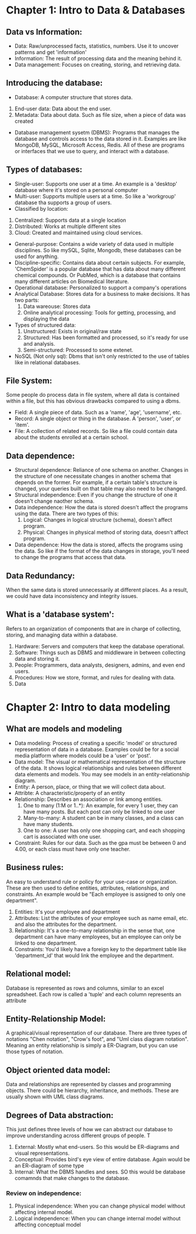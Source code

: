 # Chapter 1: Intro to Data & Databases 

## Data vs Information:
- Data: Raw/unprocessed facts, statistics, numbers. Use it to uncover patterns and get 'information'
- Information: The result of processing data and the meaning behind it.
- Data management: Focuses on creating, storing, and retrieving data.

## Introducing the database:
- Database: A computer structure that stores data.
1. End-user data: Data about the end user.
2. Metadata: Data about data. Such as file size, when a piece of data was created
- Database management sysetm (DBMS): Programs that manages the database and controls access to the data stored in it. Examples are like MongoDB, MySQL, Microsoft Access, Redis. All of these are programs or interfaces that we use to query, and interact with a database.

## Types of databases:
- Single-user: Supports one user at a time. An example is a 'desktop' database where it's stored on a personal computer
- Multi-user: Supports multiple users at a time. So like a 'workgroup' database tha supports a group of users.
- Classified by location: 
1. Centralized: Supports data at a single location
2. Distributed: Works at multiple different sites
3. Cloud: Created and maintained using cloud services.
- General-purpose: Contains a wide variety of data used in multiple disciplines. So like mySQL, Sqlite, Mongodb, these databases can be used for anything.
- Discipline-specific: Contains data about certain subjects. For example, 'ChemSpider' is a popular database that has data about many different chemical compounds. Or PubMed, which is a database that contains many different articles on Biomedical literature.
- Operational database: Personalized to support a company's operations
- Analytical Database: Stores data for a business to make decisions. It has two parts:
  1. Data wareouse: Stores data 
  2. Online analytical processing: Tools for getting, processing, and displaying the data
- Types of structured data:
  1. Unstructured: Exists in original/raw state
  2. Structured: Has been formatted and processed, so it's ready for use and analysis.
  3. Semi-structured: Processed to some extenet.
- NoSQL (Not only sql): Dbms that isn't only restricted to the use of tables like in relational databases. 

## File System:
Some people do process data in file system, where all data is contained within a file, but this has obvious drawbacks compared to using a dbms.
- Field: A single piece of data. Such as a 'name', 'age', 'username', etc.
- Record: A single object or thing in the database. A 'person', 'user', or 'item'.
- File: A collection of related records. So like a file could contain data about the students enrolled at a certain school.

## Data dependence:
- Structural dependence: Reliance of one schema on another. Changes in the structure of one necessitate changes in another schema that depends on the former. For example, if a certain table's structure is changed, your queries built on that table may also need to be changed.
- Structural independence: Even if you change the structure of one it doesn't change naother schema. 
- Data independence: How the data is stored doesn't affect the programs using the data. There are two types of this:
  1. Logical: Changes in logical structure (schema), doesn't affect program.
  2. Physical: Changes in physical method of storing data, doesn't affect program.
- Data dependence: How the data is stored, affects the programs using the data. So like if the format of the data changes in storage, you'll need to change the programs that access that data.

## Data Redundancy:
When the same data is stored unnecessarily at different places. As a result, we could have data inconsistency and integrity issues.

## What is a 'database system':
Refers to an organization of components that are in charge of collecting, storing, and managing data within a database.
1. Hardware: Servers and computers that keep the database operational.
2. Software: Things such as DBMS and middleware in between collecting data and storing it.
3. People: Programmers, data analysts, designers, admins, and even end users.
4. Procedures: How we store, format, and rules for dealing with data.
5. Data


# Chapter 2: Intro to data modeling

## What are models and modeling
- Data modeling: Process of creating a specific 'model' or structured representation of data in a database. Examples could be for a social media platform where models could be a 'user' or 'post'.
- Data model: The visual or mathematical representation of the structure of the data. It shows logical relationships and rules between different data elements and models. You may see models in an entity-relationship diagram.
- Entity: A person, place, or thing that we will collect data about.
- Attribte: A characteristic/property of an entity
- Relationship: Describes an association or link among entities.
  1. One to many (1:M or 1..*): An example, for every 1 user, they can have many posts. But each post can only be linked to one user
  2. Many-to-many: A student can be in many classes, and a class can have many students.
  3. One to one: A user has only one shopping cart, and each shopping cart is associated with one user.
- Constraint: Rules for our data. Such as the gpa must be between 0 and 4.00, or each class must have only one teacher.

## Business rules:
An easy to understand rule or policy for your use-case or organization. These are then used to define entities, attributes, relationships, and constraints. An example would be "Each employee is assigned to only one department". 
1. Entities: It's your employee and department
2. Attributes: List the attributes of your employee such as name email, etc. and also the attributes for the department.
3. Relationship: It's a one-to-many relationship in the sense that, one department can have many employees, but an employee can only be linked to one department.
4. Constraints: You'd likely have a foreign key to the department table like 'department_id' that would link the employee and the department.


## Relational model:
Database is represented as rows and columns, similar to an excel spreadsheet. Each row is called a 'tuple' and each column represents an attribute

## Entity-Relationship Model:
A graphical/visual representation of our database. There are three types of notations "Chen notation", "Crow's foot", and "Uml class diagram notation". Meaning an entity relationship is simply a ER-Diagram, but you can use those types of notation.


## Object oriented data model:
Data and relationships are represented by classes and programming objects. There could be hierarchy, inheritance, and methods. These are usually shown with UML class diagrams. 

## Degrees of Data abstraction:
This just defines three levels of how we can abstract our database to improve understanding across different groups of people. T

1. External: Mostly what end-users. So this would be ER-diagrams and visual representations.
2. Conceptual: Provides bird's eye view of entire database. Again would be an ER-diagram of some type 
3. Internal: What the DBMS handles and sees. SO this would be database comamnds that make changes to the database.

### Review on independence:
1. Physical independence: When you can change physical model without affecting internal model.
2. Logical independence: When you can change internal model without affecting conceptual model